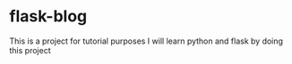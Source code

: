 # flask-blog

This is a project for tutorial purposes
I will learn python and flask by doing this project